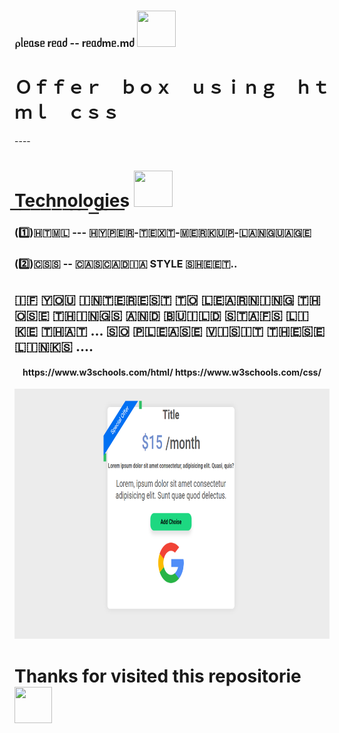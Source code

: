 <h3>⍴ᥣᥱᥲsᥱ rᥱᥲძ -- rᥱᥲძmᥱ.mძ <img src="https://cdn-icons-png.flaticon.com/128/5358/5358566.png" width="62" height="58"/></h3>
<h1>Ｏｆｆｅｒ　ｂｏｘ　ｕｓｉｎｇ　ｈｔｍｌ　ｃｓｓ　</h1>
---- <h1>T͟e͟c͟h͟n͟o͟l͟o͟g͟i͟e͟s͟ <img src="https://cdn-icons-png.flaticon.com/128/8297/8297428.png" width="62" height="58"/></h1>
<h3>(1️⃣)🇭‌🇹‌🇲‌🇱‌ --- 🇭‌🇾‌🇵‌🇪‌🇷‌-🇹‌🇪‌🇽‌🇹‌-🇲‌🇪‌🇷‌🇰‌🇺‌🇵‌-🇱‌🇦‌🇳‌🇬‌🇺‌🇦‌🇬‌🇪‌</h3>
<h3>(2️⃣)🇨‌🇸‌🇸‌ -- 🇨‌🇦‌🇸‌🇨‌🇦‌🇩‌🇮‌🇦‌ STYLE 🇸‌🇭‌🇪‌🇪‌🇹‌..</h3> 
<h2>🇮‌🇫‌ 🇾‌🇴‌🇺‌ 🇮‌🇳‌🇹‌🇪‌🇷‌🇪‌🇸‌🇹‌ 🇹‌🇴‌ 🇱‌🇪‌🇦‌🇷‌🇳‌🇮‌🇳‌🇬‌ 🇹‌🇭‌🇴‌🇸‌🇪‌ 🇹‌🇭‌🇮‌🇳‌🇬‌🇸‌ 🇦‌🇳‌🇩‌ 🇧‌🇺‌🇮‌🇱‌🇩‌ 🇸‌🇹‌🇦‌🇫‌🇸‌ 🇱‌🇮‌🇰‌🇪‌ 🇹‌🇭‌🇦‌🇹‌ ... 🇸‌🇴‌ 🇵‌🇱‌🇪‌🇦‌🇸‌🇪‌ 🇻‌🇮‌🇸‌🇮‌🇹‌ 🇹‌🇭‌🇪‌🇸‌🇪‌ 🇱‌🇮‌🇳‌🇰‌🇸‌ ....</h2>
<h4 align="center">https://www.w3schools.com/html/  https://www.w3schools.com/css/ </h4>

<img src="https://raw.githubusercontent.com/raihan-jishan/Github-cover-photo/main/offer%20box.png"  width="1000" height="400"/>

<h1>Thanks for visited this repositorie <img src="https://cdn-icons-png.flaticon.com/128/7626/7626740.png" width="60" height="58" /></h1>
